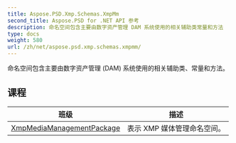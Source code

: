 ```yaml
---
title: Aspose.PSD.Xmp.Schemas.XmpMm
second_title: Aspose.PSD for .NET API 参考
description: 命名空间包含主要由数字资产管理 DAM 系统使用的相关辅助类常量和方法
type: docs
weight: 580
url: /zh/net/aspose.psd.xmp.schemas.xmpmm/
---
```

命名空间包含主要由数字资产管理 (DAM) 系统使用的相关辅助类、常量和方法。

## 课程

| 班级 | 描述 |
| --- | --- |
| [XmpMediaManagementPackage](./xmpmediamanagementpackage/) | 表示 XMP 媒体管理命名空间。 |



